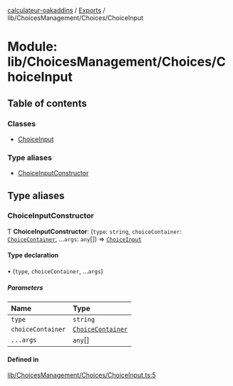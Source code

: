 [calculateur-oakaddins](../README.md) / [Exports](../modules.md) / lib/ChoicesManagement/Choices/ChoiceInput

# Module: lib/ChoicesManagement/Choices/ChoiceInput

## Table of contents

### Classes

- [ChoiceInput](../classes/lib_choicesmanagement_choices_choiceinput.choiceinput.md)

### Type aliases

- [ChoiceInputConstructor](lib_choicesmanagement_choices_choiceinput.md#choiceinputconstructor)

## Type aliases

### ChoiceInputConstructor

Ƭ **ChoiceInputConstructor**: (`type`: `string`, `choiceContainer`: [`ChoiceContainer`](../classes/lib_choicesmanagement_choices_choicecontainer.choicecontainer.md), ...`args`: `any`[]) => [`ChoiceInput`](../classes/lib_choicesmanagement_choices_choiceinput.choiceinput.md)

#### Type declaration

• (`type`, `choiceContainer`, ...`args`)

##### Parameters

| Name | Type |
| :------ | :------ |
| `type` | `string` |
| `choiceContainer` | [`ChoiceContainer`](../classes/lib_choicesmanagement_choices_choicecontainer.choicecontainer.md) |
| `...args` | `any`[] |

#### Defined in

[lib/ChoicesManagement/Choices/ChoiceInput.ts:5](https://github.com/P0ulpy/Configurateur-OakAddins/blob/a535c84/src/lib/ChoicesManagement/Choices/ChoiceInput.ts#L5)
